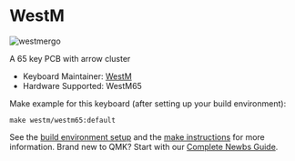 # WestM

![westmergo](https://imgur.com/tD395AG)

A 65 key PCB with arrow cluster

* Keyboard Maintainer: [WestM](https://github.com/westm00)
* Hardware Supported: WestM65

Make example for this keyboard (after setting up your build environment):

    make westm/westm65:default

See the [build environment setup](https://docs.qmk.fm/#/getting_started_build_tools) and the [make instructions](https://docs.qmk.fm/#/getting_started_make_guide) for more information. Brand new to QMK? Start with our [Complete Newbs Guide](https://docs.qmk.fm/#/newbs).
